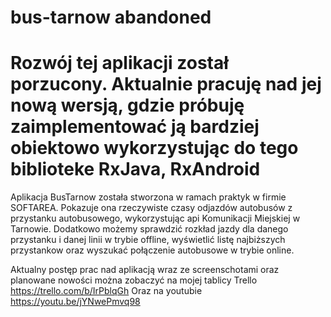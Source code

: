# bus-tarnow abandoned
# Rozwój tej aplikacji został porzucony. Aktualnie pracuję nad jej nową wersją, gdzie próbuję zaimplementować ją bardziej obiektowo wykorzystując do tego biblioteke RxJava, RxAndroid

Aplikacja BusTarnow została stworzona w ramach praktyk w firmie SOFTAREA. Pokazuje ona rzeczywiste czasy odjazdów autobusów z przystanku autobusowego, wykorzystując api Komunikacji Miejskiej w Tarnowie. Dodatkowo możemy sprawdzić rozkład jazdy dla danego przystanku i danej linii w trybie offline, wyświetlić listę najbiższych przystankow oraz wyszukać połączenie autobusowe w trybie online.

Aktualny postęp prac nad aplikacją wraz ze screenschotami oraz planowane nowości można zobaczyć na mojej tablicy Trello
https://trello.com/b/IrPblqGh
Oraz na youtubie
https://youtu.be/jYNwePmvq98
